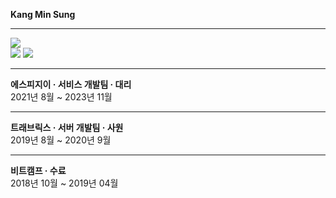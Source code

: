 <div>
  <p style="font-weight: bold">Kang Min Sung</p>
</div>
<hr>
<div>
  <img src="https://img.shields.io/badge/Java-000000?style=for-the-badge&logo=java&logoColor=white">
  <div>
    <img src="https://img.shields.io/badge/spring-000000?style=for-the-badge&logo=spring&logoColor=white">
    <img src="https://img.shields.io/badge/springboot-000000?style=for-the-badge&logo=springboot&logoColor=white">
  </div>
</div>
<hr>
<b>에스피지이 · 서비스 개발팀 · 대리</b> <br>
2021년 8월 ~ 2023년 11월
<hr>
<b>트래브릭스 · 서버 개발팀 · 사원</b> <br>
2019년 8월 ~ 2020년 9월
<hr>
<b>비트캠프 · 수료</b> <br>
2018년 10월 ~ 2019년 04월

